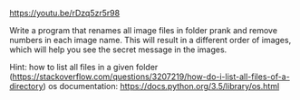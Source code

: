 https://youtu.be/rDzq5zr5r98

Write a program that renames all image files in folder prank and remove numbers in each image name.
This will result in a different order of images, which will help you see the secret message in the images.


Hint: how to list all files in a given folder (https://stackoverflow.com/questions/3207219/how-do-i-list-all-files-of-a-directory)
os documentation: https://docs.python.org/3.5/library/os.html

